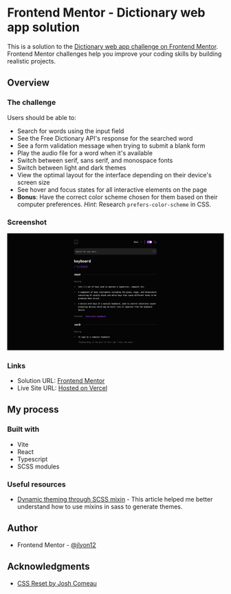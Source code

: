 # Frontend Mentor - Dictionary web app solution

This is a solution to the [Dictionary web app challenge on Frontend Mentor](https://www.frontendmentor.io/challenges/dictionary-web-app-h5wwnyuKFL). Frontend Mentor challenges help you improve your coding skills by building realistic projects.

## Overview

### The challenge

Users should be able to:

- Search for words using the input field
- See the Free Dictionary API's response for the searched word
- See a form validation message when trying to submit a blank form
- Play the audio file for a word when it's available
- Switch between serif, sans serif, and monospace fonts
- Switch between light and dark themes
- View the optimal layout for the interface depending on their device's screen size
- See hover and focus states for all interactive elements on the page
- **Bonus**: Have the correct color scheme chosen for them based on their computer preferences. _Hint_: Research `prefers-color-scheme` in CSS.

### Screenshot

![](./screenshots/screenshot.png)

### Links

- Solution URL: [Frontend Mentor](https://www.frontendmentor.io/solutions/dictionary-web-app-vite-react-typescript-Rs40YjwDyB)
- Live Site URL: [Hosted on Vercel](https://dictionary-web-app-sigma-six.vercel.app/)

## My process

### Built with

- Vite
- React
- Typescript
- SCSS modules

### Useful resources

- [Dynamic theming through SCSS mixin](https://david-x.medium.com/light-mode-dark-mode-dynamic-theming-through-scss-mixin-c86e57a4de49) - This article helped me better understand how to use mixins in sass to generate themes.

## Author

- Frontend Mentor - [@jlyon12](https://www.frontendmentor.io/profile/jlyon12)

## Acknowledgments

- [CSS Reset by Josh Comeau ](https://www.joshwcomeau.com/css/custom-css-reset/)
